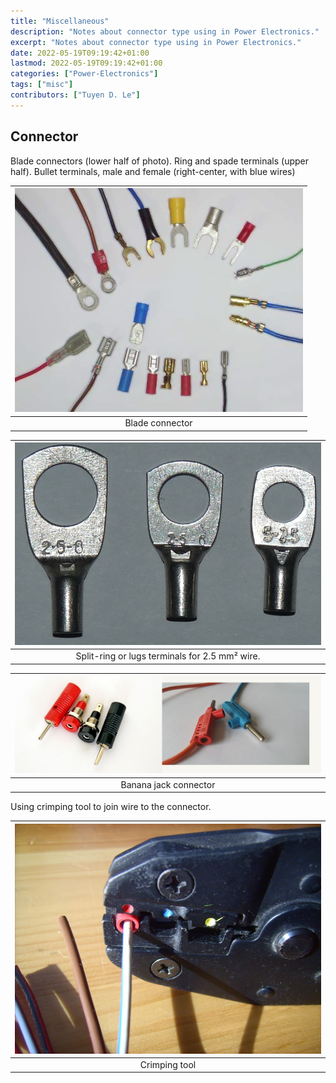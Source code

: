 ```yaml
---
title: "Miscellaneous"
description: "Notes about connector type using in Power Electronics."
excerpt: "Notes about connector type using in Power Electronics."
date: 2022-05-19T09:19:42+01:00
lastmod: 2022-05-19T09:19:42+01:00
categories: ["Power-Electronics"]
tags: ["misc"]
contributors: ["Tuyen D. Le"]
---
```


## Connector

Blade connectors (lower half of photo). Ring and spade terminals (upper half). Bullet terminals, male and female (right-center, with blue wires)

| ![blade-connector](images/blade-connectors.jpg) |
| :---------------------------------------------: |
|                 Blade connector                 |

| ![Split-ring terminals](images/split_ring_contacts.jpg) |
| :-----------------------------------------------------: |
|     Split-ring or lugs terminals for 2.5 mm² wire.      |

| ![Banana jack connector ](images/Banana_Jack_Connector.jpg) |
| :---------------------------------------------------------: |
|                    Banana jack connector                    |

Using crimping tool to join wire to the connector.

| ![Crimping tool](images/crimping_tool.jpg) |
| :----------------------------------------: |
|               Crimping tool                |
